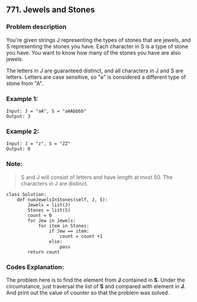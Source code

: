 
## 771. Jewels and Stones
### Problem description

You're given strings J representing the types of stones that are jewels, and S representing the stones you have.  Each character in S is a type of stone you have.  You want to know how many of the stones you have are also jewels.

The letters in J are guaranteed distinct, and all characters in J and S are letters. Letters are case sensitive, so "a" is considered a different type of stone from "A".

### Example 1:
```
Input: J = "aA", S = "aAAbbbb"
Output: 3
```

### Example 2:
```
Input: J = "z", S = "ZZ"
Output: 0
```

### Note:
>S and J will consist of letters and have length at most 50.
>The characters in J are distinct.

```
class Solution:
    def numJewelsInStones(self, J, S):
        Jewels = list(J)
        Stones = list(S)
        count = 0 
        for Jew in Jewels:
	        for item in Stones:
		        if Jew == item:
			        count = count +1
		        else: 
			        pass
        return count
```

### Codes Explanation:
The problem here is to find the element from **J** contained in **S**. 
Under the circumstance, just traversal the list of **S** and compared with element in **J**.
And print out the value of counter so that the problem was solved. 






